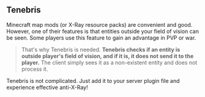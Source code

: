 ## Tenebris

Minecraft map mods (or X-Ray resource packs) are convenient and good.
However, one of their features is that entities outside your field of vision can be seen. Some players use this feature to gain an advantage in PVP or war.

> That's why Tenebris is needed. **Tenebris checks if an entity is outside player's field of vision, and if it is, it does not send it to the player.** The client simply sees it as a non-existent entity and does not process it.

Tenebris is not complicated. Just add it to your server plugin file and experience effective anti-X-Ray!
